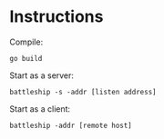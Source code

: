 Instructions
============

Compile:
~~~
go build
~~~

Start as a server:
~~~
battleship -s -addr [listen address]
~~~

Start as a client:
~~~
battleship -addr [remote host]
~~~
